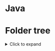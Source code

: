 # Java

# Folder tree
<details>
<summary>Click to expand</summary>

[src](/src)<br />
├─ [Week1](/src/Week1)<br />
│&emsp;├─ [Example1.java](/src/Week1/Example1.java)<br />
│&emsp;├─ [Example2.java](/src/Week1/Example2.java)<br />
│&emsp;├─ [Example3.java](/src/Week1/Example3.java)<br />
│&emsp;├─ [Example4.java](/src/Week1/Example4.java)<br />
│&emsp;├─ [Example5.java](/src/Week1/Example5.java)<br />
│&emsp;├─ [Example6.java](/src/Week1/Example6.java)<br />
│&emsp;├─ [Example7.java](/src/Week1/Example7.java)<br />
│&emsp;├─ [Homework1.java](/src/Week1/Homework1.java)<br />
│&emsp;├─ [Homework2.java](/src/Week1/Homework2.java)<br />
│&emsp;└─ [Homework3.java](/src/Week1/Homework3.java)<br />
└─ [Week2](/src/Week2)<br />
&nbsp;&emsp;├─ [Example1.java](/src/Week2/Example1.java)<br />
&nbsp;&emsp;├─ [Example2.java](/src/Week2/Example2.java)<br />
&nbsp;&emsp;├─ [Example3.java](/src/Week2/Example3.java)<br />
&nbsp;&emsp;├─ [Example4.java](/src/Week2/Example4.java)<br />
&nbsp;&emsp;├─ [Example5.java](/src/Week2/Example5.java)<br />
&nbsp;&emsp;└─ [Example6.java](/src/Week2/Example6.java)<br />
</details>